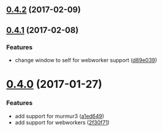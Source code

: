 <a name="0.4.2"></a>
## [0.4.2](https://github.com/multiformats/js-multihashing-async/compare/v0.4.1...v0.4.2) (2017-02-09)



<a name="0.4.1"></a>
## [0.4.1](https://github.com/multiformats/js-multihashing-async/compare/v0.4.0...v0.4.1) (2017-02-08)


### Features

* change window to self for webworker support ([d89e039](https://github.com/multiformats/js-multihashing-async/commit/d89e039))



<a name="0.4.0"></a>
# [0.4.0](https://github.com/multiformats/js-multihashing-async/compare/v0.3.0...v0.4.0) (2017-01-27)


### Features

* add support for murmur3  ([a1ed649](https://github.com/multiformats/js-multihashing-async/commit/a1ed649))
* add support for webworkers ([2f30f71](https://github.com/multiformats/js-multihashing-async/commit/2f30f71))



